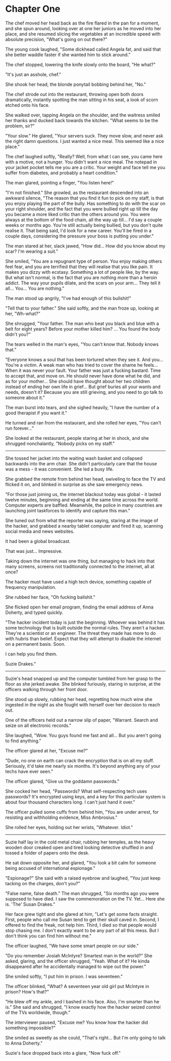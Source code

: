 # Chapter One

The chef moved her head back as the fire flared in the pan for a moment, and she spun around, looking over at one her juniors as he moved into her place, and she resumed slicing the vegetables at an incredible speed with absolute precision, "What's going on out there?" 

The young cook laughed, "Some dickhead called Angela fat, and said that she better waddle faster if she wanted him to stick around." 

The chef stopped, lowering the knife slowly onto the board, "He what?" 

"It's just an asshole, chef." 

She shook her head, the blonde ponytail bobbing behind her, "No." 

The chef strode out into the restaurant, throwing open both doors dramatically, instantly spotting the man sitting in his seat, a look of scorn etched onto his face. 

She walked over, tapping Angela on the shoulder, and the waitress smiled her thanks and ducked back towards the kitchen. "What seems to be the problem, sir?" 

"Your slow." He glared, "Your servers suck. They move slow, and never ask the right damn questions. I just wanted a nice meal. This seemed like a nice place." 

The chef laughed softly, "Really? Well, from what I can see, you came here with a motive, not a hunger. You didn't want a nice meal. The notepad in your jacket pocket tells me you are a critic. Your weight and face tell me you suffer from diabetes, and probably a heart condition." 

The man glared, pointing a finger, "You listen here!" 

"I'm not finished." She growled, as the restaurant descended into an awkward silence, "The reason that you find it fun to pick on my staff, is that you enjoy playing the part of the bully. Has something to do with the scar on your right shoulder, and the fact that you were bullied right up till the day you became a more liked critic than the others around you. You were always at the bottom of the food chain, all the way up till… I'd say a couple weeks or months ago. You're still actually being bullied, but you don't quite realise it. That being said, I'd look for a new career. You'll be fired in a couple days, considering the pressure your boss is putting you under." 

The man stared at her, slack jawed, "How did… How did you know about my scar? I'm wearing a suit." 

She smiled, "You are a repugnant type of person. You enjoy making others feel fear, and you are terrified that they will realise that you like pain. It makes you dizzy with ecstasy. Something a lot of people like, by the way. But what isn't normal, is the fact that you are nothing more than a heroin addict. The way your pupils dilate, and the scars on your arm… They tell it all… You… You are nothing." 

The man stood up angrily, "I've had enough of this bullshit!" 

"Tell that to your father." She said softly, and the man froze up, looking at her, "Wh-what?" 

She shrugged, "Your father. The man who beat you black and blue with a belt for eight years? Before your mother killed him? … You found the body didn't you?" 

The tears welled in the man's eyes, "You can't know that. Nobody knows that." 

"Everyone knows a soul that has been tortured when they see it. And you… You're a victim. A weak man who has tried to cover the shame he feels… When it was never your fault. Your father was just a fucking bastard. Time to accept that, and move on. He should never have done what he did, and as for your mother… She should have thought about her two children instead of ending her own life in grief… But grief buries all your wants and needs, doesn't it? Because you are still grieving, and you need to go talk to someone about it." 

The man burst into tears, and she sighed heavily, "I have the number of a good therapist if you want it." 

He turned and ran from the restaurant, and she rolled her eyes, "You can't run forever…" 

She looked at the restaurant, people staring at her in shock, and she shrugged nonchalantly, "Nobody picks on my staff." 

*** 

She tossed her jacket into the waiting wash basket and collapsed backwards into the arm chair. She didn't particularly care that the house was a mess - it was convenient. She led a busy life. 

She grabbed the remote from behind her head, swiveling to face the TV and flicked it on, and blinked in surprise as she saw emergency news. 

"For those just joining us, the internet blackout today was global - it lasted twelve minutes, beginning and ending at the same time across the world. Computer experts are baffled. Meanwhile, the police in many countries are launching joint taskforces to identify and capture this man." 

She tuned out from what the reporter was saying, staring at the image of the hacker, and grabbed a nearby tablet computer and fired it up, scanning social media and news websites. 

It had been a global broadcast. 

That was just… Impressive. 

Taking down the internet was one thing, but managing to hack into that many screens, screens not traditionally connected to the internet, all at once? 

The hacker must have used a high tech device, something capable of frequency manipulation. 

She rubbed her face, "Oh fucking ballshit." 

She flicked open her email program, finding the email address of Anna Doherty, and typed quickly. 

"The hacker incident today is just the beginning. Whoever was behind it has some technology that is built outside the normal rules. They aren't a hacker. They're a scientist or an engineer. The threat they made has more to do with hubris than belief. Expect that they will attempt to disable the internet on a permanent basis. Soon. 

I can help you find them. 

Suzie Drakes." 

*** 

Suzie's head snapped up and the computer tumbled from her grasp to the floor as she jerked awake. She blinked furiously, staring in surprise, at the officers walking through her front door. 

She stood up slowly, rubbing her head, regretting how much wine she ingested in the night as she fought with herself over her decision to reach out. 

One of the officers held out a narrow slip of paper, "Warrant. Search and seize on all electronic records." 

She laughed, "Wow. You guys found me fast and all… But you aren't going to find anything." 

The officer glared at her, "Excuse me?" 

"Dude, no one on earth can crack the encryption that is on all my stuff. Seriously, it'd take me nearly six months. It's beyond anything any of your techs have ever seen." 

The officer glared, "Give us the goddamn passwords." 

She cocked her head, "Passwords? What self-respecting tech uses passwords? It's encrypted using keys, and a key for this particular system is about four thousand characters long. I can't just hand it over." 

The officer pulled some cuffs from behind him, "You are under arrest, for resisting and withholding evidence, Miss Ambrosius." 

She rolled her eyes, holding out her wrists, "Whatever. Idiot." 

*** 

Suzie half lay in the cold metal chair, rubbing her temples, as the heavy wooden door creaked open and tired looking detective shuffled in and tossed a folder of papers onto the desk. 

He sat down opposite her, and glared, "You look a bit calm for someone being accused of international espionage." 

"Espionage?" She said with a raised eyebrow and laughed, "You just keep tacking on the charges, don't you?" 

"False name, false death." The man shrugged, "Six months ago you were supposed to have died. I saw the commemoration on the TV. Yet… Here she is. 'The' Susan Drakes." 

Her face grew tight and she glared at him, "Let's get some facts straight. First, people who call me Susan tend to get their skull caved in. Second, I offered to find the freak, not help him. Third, I died so that people would stop chasing me. I don't exactly want to be any part of all this mess. But I don't think you can find him without me." 

The officer laughed, "We have some smart people on our side." 

"Do you remember Josiah McIntyre? Smartest man in the world?" She asked, glaring, and the officer shrugged, "Yeah. What of it? He kinda disappeared after he accidentally managed to wipe out the power." 

She smiled softly, "I put him in prison. I was seventeen." 

The officer blinked, "What? A seventeen year old girl put McIntyre in prison? How's that?" 

"He blew off my ankle, and I bashed in his face. Also, I'm smarter than he is." She said and shrugged, "I know exactly how the hacker seized control of the TVs worldwide, though." 

The interviewer paused, "Excuse me? You know how the hacker did something impossible?" 

She smiled as sweetly as she could, "That's right… But I'm only going to talk to Anna Doherty." 

Suzie's face dropped back into a glare, "Now fuck off." 